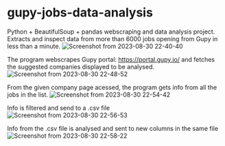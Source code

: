 # gupy-jobs-data-analysis
Python + BeautifulSoup + pandas webscraping and data analysis project. Extracts and inspect data from more than 6000 jobs opening from Gupy in less than a minute.
![Screenshot from 2023-08-30 22-40-40](https://github.com/vdamasceno04/gupy-jobs-data-analysis/assets/101156671/da4a1cdf-7524-4c84-8829-98d6c6a2a225)

The program webscrapes Gupy portal: https://portal.gupy.io/ and fetches the suggested companies displayed to be analysed.
![Screenshot from 2023-08-30 22-48-52](https://github.com/vdamasceno04/gupy-jobs-data-analysis/assets/101156671/99047d47-db55-4874-a469-633398033c86)

From the given company page acessed, the program gets info from all the jobs in the list.
![Screenshot from 2023-08-30 22-54-42](https://github.com/vdamasceno04/gupy-jobs-data-analysis/assets/101156671/395c8d7c-415d-41b8-a194-2bb33364d312)

Info is filtered and send to a .csv file
![Screenshot from 2023-08-30 22-56-53](https://github.com/vdamasceno04/gupy-jobs-data-analysis/assets/101156671/8894d187-746b-4a68-a01d-d6c0eb9298dd)

Info from the .csv file is analysed and sent to new columns in the same file
![Screenshot from 2023-08-30 22-58-22](https://github.com/vdamasceno04/gupy-jobs-data-analysis/assets/101156671/031c8f06-66a5-4cf7-91dc-72b18764d07b)
